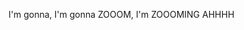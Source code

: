 I'm gonna, I'm gonna ZOOOM, I'm ZOOOMING AHHHH

<!---
imzooming/imzooming is a ✨ special ✨ repository because its `README.md` (this file) appears on your GitHub profile.
You can click the Preview link to take a look at your changes.
--->
